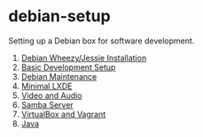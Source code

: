 debian-setup
============

Setting up a Debian box for software development.

1. [Debian Wheezy/Jessie Installation](https://github.com/neurite/debian-setup/wiki/Debian-Wheezy/Jessie-Installation)
2. [Basic Development Setup](https://github.com/neurite/debian-setup/wiki/Basic-Development-Setup-on-Debian)
3. [Debian Maintenance](https://github.com/neurite/debian-setup/wiki/Debian-Maintenance)
4. [Minimal LXDE](https://github.com/neurite/debian-setup/wiki/Minimal-LXDE)
5. [Video and Audio](https://github.com/neurite/debian-setup/wiki/Video-and-Audio)
6. [Samba Server](https://github.com/neurite/debian-setup/wiki/Samba-Server)
7. [VirtualBox and Vagrant](https://github.com/neurite/debian-setup/wiki/VirtualBox-and-Vagrant)
8. [Java](https://github.com/neurite/debian-setup/wiki/Java)
